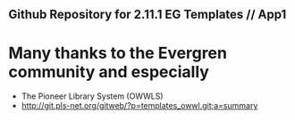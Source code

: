 ## Github Repository for 2.11.1 EG Templates // App1

# Many thanks to the Evergren community and especially
- The Pioneer Library System (OWWLS)
- http://git.pls-net.org/gitweb/?p=templates_owwl.git;a=summary
